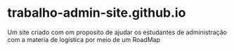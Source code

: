 # trabalho-admin-site.github.io
Um site criado com om proposito de ajudar os estudantes de administração com a materia de logistica por meio de um RoadMap
